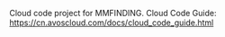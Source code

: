 Cloud code project for MMFINDING. Cloud Code Guide: https://cn.avoscloud.com/docs/cloud_code_guide.html